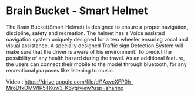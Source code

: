 # Brain Bucket - Smart Helmet
The Brain Bucket(Smart Helmet) is designed to ensure a proper navigation, discipline, safety and recreation. The helmet has a Voice assisted navigation system uniquely designed for a two wheeler ensuring vocal and visual assistance. A specially designed Traffic sign Detection System will make sure that the driver is aware of his environment. To predict the possibility of
any health hazard during the travel. As an additional feature, the users can connect their mobile to the model through bluetooth, for any recreational purposes like listening to music.

 Video : https://drive.google.com/file/d/1AxycXFP0h-MroDfxOMWIR5TKuw3-K6yg/view?usp=sharing
 
